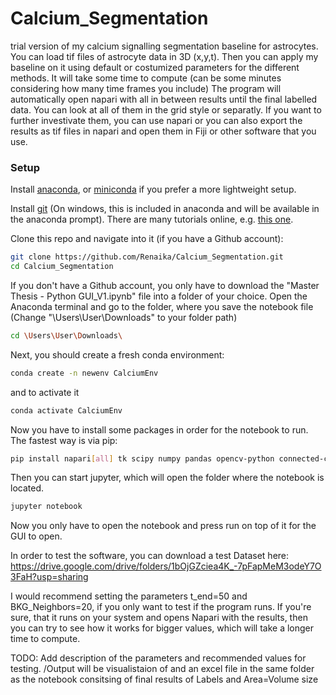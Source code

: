 # Calcium_Segmentation

trial version of my calcium signalling segmentation baseline for astrocytes.
You can load tif files of astrocyte data in 3D (x,y,t).
Then you can apply my baseline on it using default or costumized parameters for the different methods. 
It will take some time to compute (can be some minutes considering how many time frames you include)
The program will automatically open napari with all in between results until the final labelled data. 
You can look at all of them in the grid style or separatly. 
If you want to further investivate them, you can use napari or you can also export the results as tif files in napari and open them in Fiji or other software that you use. 

### Setup
Install [anaconda](https://docs.anaconda.com/anaconda/install/index.html),
or [miniconda](https://docs.conda.io/en/latest/miniconda.html) if you prefer a more lightweight setup.

Install [git](https://git-scm.com/book/en/v2/Getting-Started-Installing-Git)
(On windows, this is included in anaconda and will be available in the anaconda prompt). 
There are many tutorials online, e.g. [this one](https://www.notion.so/zarkom/Introduction-to-Git-ac396a0697704709a12b6a0e545db049).

Clone this repo and navigate into it (if you have a Github account):
```bash
git clone https://github.com/Renaika/Calcium_Segmentation.git
cd Calcium_Segmentation
```
If you don't have a Github account, you only have to download the "Master Thesis - Python GUI_V1.ipynb" file into a folder of your choice. 
Open the Anaconda terminal and go to the folder, where you save the notebook file (Change "\Users\User\Downloads\" to your folder path)
```bash
cd \Users\User\Downloads\
```

Next, you should create a fresh conda environment:
```bash
conda create -n newenv CalciumEnv
```

and to activate it
```bash
conda activate CalciumEnv
```

Now you have to install some packages in order for the notebook to run. The fastest way is via pip: 
```bash
pip install napari[all] tk scipy numpy pandas opencv-python connected-components-3d tifffile scikit-learn matplotlib ipywidgets scikit-image notebook openpyxl trackpy
```

Then you can start jupyter, which will open the folder where the notebook is located. 
```bash
jupyter notebook
```

Now you only have to open the notebook and press run on top of it for the GUI to open. 

In order to test the software, you can download a test Dataset here: 
https://drive.google.com/drive/folders/1bOjGZciea4K_-7pFapMeM3odeY7O3FaH?usp=sharing

I would recommend setting the parameters t_end=50 and BKG_Neighbors=20, if you only want to test if the program runs. If you're sure, that it runs on your system and opens Napari with the results, then you can try to see how it works for bigger values, which will take a longer time to compute. 

TODO: Add description of the parameters and recommended values for testing. /Output will be visualistaion of and an excel file in the same folder as the notebook consitsing of final results of Labels and Area=Volume size
